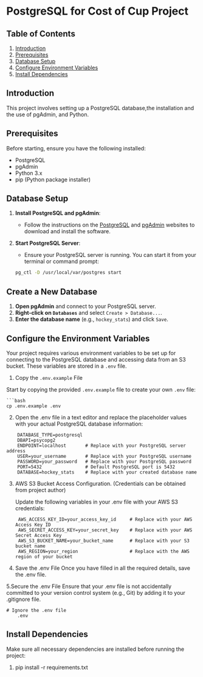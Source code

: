 # PostgreSQL  for Cost of Cup Project


## Table of Contents

1. [Introduction](#introduction)
2. [Prerequisites](#prerequisites)
3. [Database Setup](#database-setup)
4. [Configure Environment Variables](#envinornment-setup)
5. [Install Dependencies](#dependencies)


## Introduction

This project involves setting up a PostgreSQL database,the installation and the use of pgAdmin, and Python.

## Prerequisites

Before starting, ensure you have the following installed:

- PostgreSQL
- pgAdmin
- Python 3.x
- pip (Python package installer)

## Database Setup

1. **Install PostgreSQL and pgAdmin**:
    - Follow the instructions on the [PostgreSQL](https://www.postgresql.org/download/) and [pgAdmin](https://www.pgadmin.org/download/) websites to download and install the software.
  
2. **Start PostgreSQL Server**:
    - Ensure your PostgreSQL server is running. You can start it from your terminal or command prompt:
    ```sh
    pg_ctl -D /usr/local/var/postgres start
    ```

## Create a New Database

1. **Open pgAdmin** and connect to your PostgreSQL server.
2. **Right-click on `Databases`** and select `Create > Database...`.
3. **Enter the database name** (e.g., `hockey_stats`) and click `Save`.


## Configure the Environment Variables

Your project requires various environment variables to be set up for connecting to the PostgreSQL database and accessing data from an S3 bucket. These variables are stored in a `.env` file.

1. Copy the `.env.example` File

Start by copying the provided `.env.example` file to create your own `.env` file:

    ```bash
    cp .env.example .env
    

2. Open the .env file in a text editor and replace the placeholder values with your actual PostgreSQL database information:
```plaintext
    DATABASE_TYPE=postgresql
    DBAPI=psycopg2
    ENDPOINT=localhost       # Replace with your PostgreSQL server address
    USER=your_username       # Replace with your PostgreSQL username
    PASSWORD=your_password   # Replace with your PostgreSQL password
    PORT=5432                # Default PostgreSQL port is 5432
    DATABASE=hockey_stats    # Replace with your created database name
``````


3. AWS S3 Bucket Access Configuration. (Credentials can be obtained from project author)

    Update the following variables in your .env file with your AWS S3 credentials:
   ```plaintext
    AWS_ACCESS_KEY_ID=your_access_key_id     # Replace with your AWS Access Key ID
    AWS_SECRET_ACCESS_KEY=your_secret_key    # Replace with your AWS Secret Access Key
    AWS_S3_BUCKET_NAME=your_bucket_name      # Replace with your S3 bucket name
    AWS_REGION=your_region                   # Replace with the AWS region of your bucket
   ``````
                

4. Save the .env File
    Once you have filled in all the required details, save the .env file.

5.Secure the .env File
    Ensure that your .env file is not accidentally committed to your version control system (e.g., Git) by adding it to your .gitignore file.

    # Ignore the .env file
        .env


## Install Dependencies
Make sure all necessary dependencies are installed before running the project:

1. pip install -r requirements.txt






